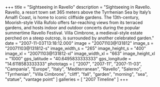 +++
title = "Sightseeing in Ravello"
description = "Sightseeing in Ravello. Ravello, a resort town set 365 meters above the Tyrrhenian Sea by Italy’s Amalfi Coast, is home to iconic cliffside gardens. The 13th-century, Moorish-style Villa Rufolo offers far-reaching views from its terraced gardens, and hosts indoor and outdoor concerts during the popular summertime Ravello Festival. Villa Cimbrone, a medieval-style estate perched on a steep outcrop, is surrounded by another celebrated garden."
date = "2007-11-03T13:18:12.000"
image = "20071103@131812"
image_s = "20071103@131812-s"
image_width_s = "265"
image_height_s = "400"
image_xl = "20071103@131812-xl"
image_width_xl = "663"
image_height_xl = "1000"
gps_latitude = "40.6495833333333"
gps_longitude = "14.6118583333333"
phototags = [ "2007", "2007-11", "2007-11-03", "Campania", "Europe", "Italy", "Mediterranean", "Ravello", "Salerno", "Tyrrhenian", "Villa Cimbrone", "cliff", "fall", "garden", "morning", "sea", "statue", "vantage point" ]
galleries = [ "2007 Timeline" ]
+++
